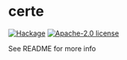 # certe

[![Hackage](https://img.shields.io/hackage/v/certe.svg?logo=haskell)](https://hackage.haskell.org/package/certe)
[![Apache-2.0 license](https://img.shields.io/badge/license-Apache--2.0-blue.svg)](LICENSE)

See README for more info
